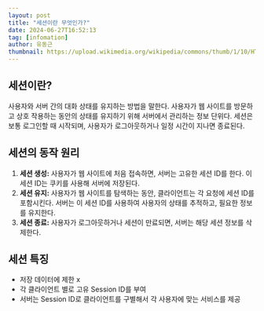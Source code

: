```yaml
---
layout: post
title: "세션이란 무엇인가?"
date: 2024-06-27T16:52:13
tag: [infomation]
author: 유동근
thumbnail: https://upload.wikimedia.org/wikipedia/commons/thumb/1/10/HTTP_logo_-_2014.svg/2560px-HTTP_logo_-_2014.svg.png
---
```


## 세션이란?

사용자와 서버 간의 대화 상태를 유지하는 방법을 말한다. 사용자가 웹 사이트를 방문하고 상호 작용하는 동안의 상태를 유지하기 위해 서버에서 관리하는 정보 단위다. 세션은 보통 로그인할 때 시작되며, 사용자가 로그아웃하거나 일정 시간이 지나면 종료된다.

## 세션의 동작 원리

1. **세션 생성:** 사용자가 웹 사이트에 처음 접속하면, 서버는 고유한 세션 ID를 한다. 이 세션 ID는 쿠키를 사용해 서버에 저장된다.
2. **세션 유지:** 사용자가 웹 사이트를 탐색하는 동안, 클라이언트는 각 요청에 세션 ID를 포함시킨다. 서버는 이 세션 ID를 사용하여 사용자의 상태를 추적하고, 필요한 정보를 유지한다.
3. **세션 종료:** 사용자가 로그아웃하거나 세션이 만료되면, 서버는 해당 세션 정보를 삭제한다.

## 세션 특징

- 저장 데이터에 제한 x
- 각 클라이언트 별로 고유 Session ID를 부여
- 서버는 Session ID로 클라이언트를 구별해서 각 사용자에 맞는 서비스를 제공
